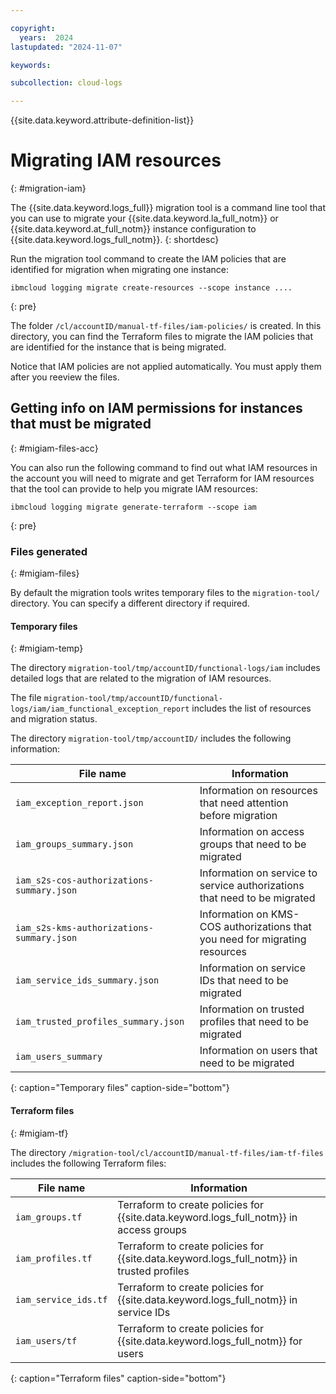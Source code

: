 ```yaml
---

copyright:
  years:  2024
lastupdated: "2024-11-07"

keywords:

subcollection: cloud-logs

---
```


{{site.data.keyword.attribute-definition-list}}



# Migrating IAM resources
{: #migration-iam}

The {{site.data.keyword.logs_full}} migration tool is a command line tool that you can use to migrate your {{site.data.keyword.la_full_notm}} or {{site.data.keyword.at_full_notm}} instance configuration to {{site.data.keyword.logs_full_notm}}.
{: shortdesc}


Run the migration tool command to create the IAM policies that are identified for migration when migrating one instance:

```text
ibmcloud logging migrate create-resources --scope instance ....
```
{: pre}

The folder `/cl/accountID/manual-tf-files/iam-policies/` is created. In this directory, you can find the Terraform files to migrate the IAM policies that are identified for the instance that is being migrated.

Notice that IAM policies are not applied automatically. You must apply them after you reeview the files.

## Getting info on IAM permissions for instances that must be migrated
{: #migiam-files-acc}


You can also run the following command to find out what IAM resources in the account you will need to migrate and get Terraform for IAM resources that the tool can provide to help you migrate IAM resources:

```text
ibmcloud logging migrate generate-terraform --scope iam
```
{: pre}




### Files generated
{: #migiam-files}

By default the migration tools writes temporary files to the `migration-tool/` directory. You can specify a different directory if required.

#### Temporary files
{: #migiam-temp}


The directory `migration-tool/tmp/accountID/functional-logs/iam` includes detailed logs that are related to the migration of IAM resources.

The file `migration-tool/tmp/accountID/functional-logs/iam/iam_functional_exception_report` includes the list of resources and migration status.

The directory `migration-tool/tmp/accountID/` includes the following information:

| File name | Information |
|-----------|------|
| `iam_exception_report.json` | Information on resources that need attention before migration |
| `iam_groups_summary.json` | Information on access groups that need to be migrated |
| `iam_s2s-cos-authorizations-summary.json` | Information on service to service authorizations that need to be migrated |
| `iam_s2s-kms-authorizations-summary.json` | Information on KMS-COS authorizations that you need for migrating resources |
| `iam_service_ids_summary.json` | Information on service IDs that need to be migrated |
| `iam_trusted_profiles_summary.json` | Information on trusted profiles that need to be migrated |
| `iam_users_summary` | Information on users that need to be migrated |
{: caption="Temporary files" caption-side="bottom"}

#### Terraform files
{: #migiam-tf}

The directory `/migration-tool/cl/accountID/manual-tf-files/iam-tf-files` includes the following Terraform files:

| File name | Information |
|-----------|------|
| `iam_groups.tf` | Terraform to create policies for {{site.data.keyword.logs_full_notm}} in access groups |
| `iam_profiles.tf` | Terraform to create policies for {{site.data.keyword.logs_full_notm}} in trusted profiles |
| `iam_service_ids.tf` | Terraform to create policies for {{site.data.keyword.logs_full_notm}} in service IDs |
| `iam_users/tf` | Terraform to create policies for {{site.data.keyword.logs_full_notm}} for users |
{: caption="Terraform files" caption-side="bottom"}
